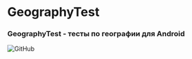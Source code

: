 # GeographyTest

### GeographyTest - тесты по географии для Android

![GitHub](/images/main_ru_w.png)
